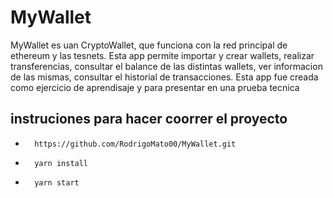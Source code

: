 # MyWallet

MyWallet es uan CryptoWallet, que funciona con la red principal de ethereum y las tesnets.
Esta app permite importar y crear wallets, realizar transferencias, consultar el balance de las distintas wallets,
ver informacion de las mismas, consultar el historial de transacciones.
Esta app fue creada como ejercicio de aprendisaje y para presentar en una prueba tecnica

## instruciones para hacer coorrer el proyecto

-       https://github.com/RodrigoMato00/MyWallet.git 

-       yarn install

-       yarn start 
